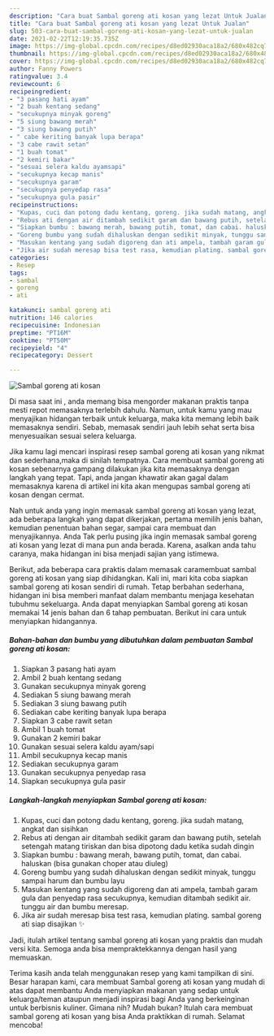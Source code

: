 ```yaml
---
description: "Cara buat Sambal goreng ati kosan yang lezat Untuk Jualan"
title: "Cara buat Sambal goreng ati kosan yang lezat Untuk Jualan"
slug: 503-cara-buat-sambal-goreng-ati-kosan-yang-lezat-untuk-jualan
date: 2021-02-22T12:19:35.735Z
image: https://img-global.cpcdn.com/recipes/d8ed02930aca18a2/680x482cq70/sambal-goreng-ati-kosan-foto-resep-utama.jpg
thumbnail: https://img-global.cpcdn.com/recipes/d8ed02930aca18a2/680x482cq70/sambal-goreng-ati-kosan-foto-resep-utama.jpg
cover: https://img-global.cpcdn.com/recipes/d8ed02930aca18a2/680x482cq70/sambal-goreng-ati-kosan-foto-resep-utama.jpg
author: Fanny Powers
ratingvalue: 3.4
reviewcount: 6
recipeingredient:
- "3 pasang hati ayam"
- "2 buah kentang sedang"
- "secukupnya minyak goreng"
- "5 siung bawang merah"
- "3 siung bawang putih"
- " cabe keriting banyak lupa berapa"
- "3 cabe rawit setan"
- "1 buah tomat"
- "2 kemiri bakar"
- "sesuai selera kaldu ayamsapi"
- "secukupnya kecap manis"
- "secukupnya garam"
- "secukupnya penyedap rasa"
- "secukupnya gula pasir"
recipeinstructions:
- "Kupas, cuci dan potong dadu kentang, goreng. jika sudah matang, angkat dan sisihkan"
- "Rebus ati dengan air ditambah sedikit garam dan bawang putih, setelah setengah matang tiriskan dan bisa dipotong dadu ketika sudah dingin"
- "Siapkan bumbu : bawang merah, bawang putih, tomat, dan cabai. haluskan (bisa gunakan choper atau diuleg)"
- "Goreng bumbu yang sudah dihaluskan dengan sedikit minyak, tunggu sampai harum dan bumbu layu"
- "Masukan kentang yang sudah digoreng dan ati ampela, tambah garam gula dan penyedap rasa secukupnya, kemudian ditambah sedikit air. tunggu air dan bumbu meresap."
- "Jika air sudah meresap bisa test rasa, kemudian plating. sambal goreng ati siap disajikan ✨"
categories:
- Resep
tags:
- sambal
- goreng
- ati

katakunci: sambal goreng ati 
nutrition: 146 calories
recipecuisine: Indonesian
preptime: "PT16M"
cooktime: "PT50M"
recipeyield: "4"
recipecategory: Dessert

---
```



![Sambal goreng ati kosan](https://img-global.cpcdn.com/recipes/d8ed02930aca18a2/680x482cq70/sambal-goreng-ati-kosan-foto-resep-utama.jpg)

Di masa  saat ini , anda memang bisa mengorder makanan praktis tanpa mesti repot memasaknya terlebih dahulu. Namun, untuk kamu yang mau menyajikan hidangan terbaik untuk keluarga, maka kita memang lebih baik memasaknya sendiri. Sebab, memasak sendiri jauh lebih sehat serta bisa menyesuaikan sesuai selera keluarga.

Jika kamu lagi mencari inspirasi resep sambal goreng ati kosan yang nikmat dan sederhana,maka di sinilah tempatnya. Cara membuat sambal goreng ati kosan  sebenarnya gampang dilakukan jika kita memasaknya dengan langkah yang tepat. Tapi, anda jangan khawatir akan gagal dalam memasaknya 
karena di artikel ini kita akan mengupas sambal goreng ati kosan dengan cermat.  



Nah untuk anda yang ingin memasak sambal goreng ati kosan yang lezat, ada beberapa langkah yang dapat dikerjakan, pertama memilih jenis bahan, kemudian penentuan bahan segar, sampai cara membuat dan menyajikannya. Anda Tak perlu pusing jika ingin memasak sambal goreng ati kosan yang lezat di mana pun anda berada. Karena, asalkan anda  tahu caranya, maka hidangan ini bisa menjadi sajian yang istimewa.

Berikut, ada beberapa cara praktis  dalam memasak caramembuat sambal goreng ati kosan yang siap dihidangkan. Kali ini, mari kita coba siapkan sambal goreng ati kosan sendiri di rumah. Tetap berbahan sederhana, hidangan ini bisa memberi manfaat dalam membantu menjaga kesehatan tubuhmu sekeluarga. Anda dapat menyiapkan Sambal goreng ati kosan memakai 14 jenis bahan dan 6 tahap pembuatan. Berikut ini cara untuk menyiapkan hidangannya.

<!--inarticleads1-->

##### Bahan-bahan dan bumbu yang dibutuhkan dalam pembuatan Sambal goreng ati kosan:

1. Siapkan 3 pasang hati ayam
1. Ambil 2 buah kentang sedang
1. Gunakan secukupnya minyak goreng
1. Sediakan 5 siung bawang merah
1. Sediakan 3 siung bawang putih
1. Sediakan  cabe keriting banyak lupa berapa
1. Siapkan 3 cabe rawit setan
1. Ambil 1 buah tomat
1. Gunakan 2 kemiri bakar
1. Gunakan sesuai selera kaldu ayam/sapi
1. Ambil secukupnya kecap manis
1. Sediakan secukupnya garam
1. Gunakan secukupnya penyedap rasa
1. Siapkan secukupnya gula pasir




<!--inarticleads2-->

##### Langkah-langkah menyiapkan Sambal goreng ati kosan:

1. Kupas, cuci dan potong dadu kentang, goreng. jika sudah matang, angkat dan sisihkan
1. Rebus ati dengan air ditambah sedikit garam dan bawang putih, setelah setengah matang tiriskan dan bisa dipotong dadu ketika sudah dingin
1. Siapkan bumbu : bawang merah, bawang putih, tomat, dan cabai. haluskan (bisa gunakan choper atau diuleg)
1. Goreng bumbu yang sudah dihaluskan dengan sedikit minyak, tunggu sampai harum dan bumbu layu
1. Masukan kentang yang sudah digoreng dan ati ampela, tambah garam gula dan penyedap rasa secukupnya, kemudian ditambah sedikit air. tunggu air dan bumbu meresap.
1. Jika air sudah meresap bisa test rasa, kemudian plating. sambal goreng ati siap disajikan ✨




Jadi, itulah artikel tentang  sambal goreng ati kosan  yang praktis dan mudah versi kita. Semoga anda bisa mempraktekkannya dengan hasil yang memuaskan. 

Terima kasih anda telah menggunakan resep yang kami tampilkan di sini. Besar harapan kami, cara membuat  Sambal goreng ati kosan yang mudah di atas dapat membantu Anda menyiapkan makanan yang sedap untuk keluarga/teman ataupun menjadi inspirasi bagi Anda yang berkeinginan untuk berbisnis kuliner. Gimana nih? Mudah bukan? Itulah cara membuat sambal goreng ati kosan yang bisa Anda praktikkan di rumah. Selamat mencoba!

